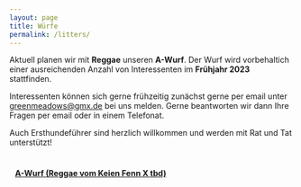 ```yaml
---
layout: page
title: Würfe
permalink: /litters/
---
```



Aktuell planen wir mit **Reggae** unseren **A-Wurf**. Der Wurf wird vorbehaltich einer ausreichenden Anzahl von Interessenten im **Frühjahr 2023** stattfinden.

Interessenten können sich gerne frühzeitig zunächst gerne per email unter <a href="mailto:greenmeadows@gmx.de">greenmeadows@gmx.de</a> bei uns melden.
Gerne beantworten wir dann Ihre Fragen per email oder in einem Telefonat.

Auch Ersthundeführer sind herzlich willkommen und werden mit Rat und Tat unterstützt!


<div style="float:left; margin: 10px;">
 <p><strong><a href="a-wurf">A-Wurf (Reggae vom Keien Fenn X tbd)</a></strong></p>
</div>
